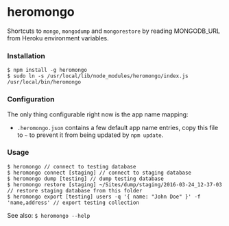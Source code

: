 heromongo
=========

Shortcuts to `mongo`, `mongodump` and `mongorestore` by reading MONGODB_URL from Heroku environment variables.

### Installation

```
$ npm install -g heromongo
$ sudo ln -s /usr/local/lib/node_modules/heromongo/index.js /usr/local/bin/heromongo
```

### Configuration

The only thing configurable right now is the app name mapping:
- `.heromongo.json` contains a few default app name entries, copy this file to `~` to prevent it from being updated by `npm update`.

### Usage

```
$ heromongo // connect to testing database
$ heromongo connect [staging] // connect to staging database
$ heromongo dump [testing] // dump testing database
$ heromongo restore [staging] ~/Sites/dump/staging/2016-03-24_12-37-03 // restore staging database from this folder
$ heromongo export [testing] users -q '{ name: "John Doe" }' -f 'name,address' // export testing collection
```

See also: `$ heromongo --help`
